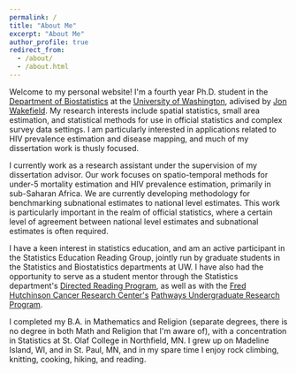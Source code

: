 ```yaml
---
permalink: /
title: "About Me"
excerpt: "About Me"
author_profile: true
redirect_from: 
  - /about/
  - /about.html
---
```


Welcome to my personal website! I'm a fourth year Ph.D. student in the [Department of Biostatistics](http://www.biostat.washington.edu/)  at the [University of Washington](https://www.washington.edu/), adivised by [Jon Wakefield](http://faculty.washington.edu/jonno/). My research interests include spatial statistics, small area estimation, and statistical methods for use in official statistics and complex survey data settings. I am particularly interested in applications related to HIV prevalence estimation and disease mapping, and much of my dissertation work is thusly focused.

I currently work as a research assistant under the supervision of my dissertation advisor. Our work focuses on spatio-temporal methods for under-5 mortality estimation and HIV prevalence estimation, primarily in sub-Saharan Africa. We are currently developing methodology for benchmarking subnational estimates to national level estimates. This work is particularly important in the realm of official statistics, where a certain level of agreement between national level estimates and subnational estimates is often required. 

I have a keen interest in statistics education, and am an active participant in the Statistics Education Reading Group, jointly run by graduate students in the Statistics and Biostatistics departments at UW. I have also had the opportunity to serve as a student mentor through the Statistics department's [Directed Reading Program](https://spa-drp.github.io/), as well as with the [Fred Hutchinson Cancer Research Center's](https://www.fredhutch.org/en.html) [Pathways Undergraduate Research Program](https://www.fredhutch.org/en/about/internships/pathways-undergraduate-researchers.html). 

I completed my B.A. in Mathematics and Religion (separate degrees, there is no degree in both Math and Religion that I'm aware of), with a concentration in Statistics at St. Olaf College in Northfield, MN. I grew up on Madeline Island, WI, and in St. Paul, MN, and in my spare time I enjoy rock climbing, knitting, cooking, hiking, and reading.

